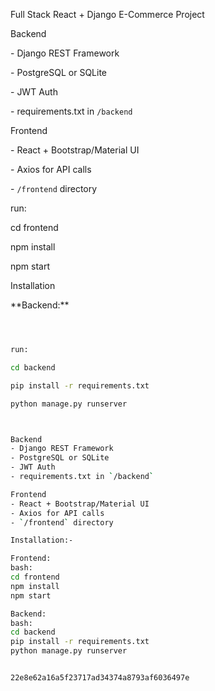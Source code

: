 Full Stack React + Django E-Commerce Project



Backend

\- Django REST Framework

\- PostgreSQL or SQLite

\- JWT Auth

\- requirements.txt in `/backend`



Frontend

\- React + Bootstrap/Material UI

\- Axios for API calls

\- `/frontend` directory



run:

cd frontend

npm install

npm start





Installation



\*\*Backend:\*\*

```bash



run:

cd backend

pip install -r requirements.txt

python manage.py runserver



Backend
- Django REST Framework
- PostgreSQL or SQLite
- JWT Auth
- requirements.txt in `/backend`

Frontend
- React + Bootstrap/Material UI
- Axios for API calls
- `/frontend` directory

Installation:-

Frontend:
bash:
cd frontend
npm install
npm start

Backend:
bash:
cd backend
pip install -r requirements.txt
python manage.py runserver


22e8e62a16a5f23717ad34374a8793af6036497e
